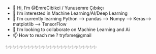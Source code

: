 - 👋 Hi, I’m @EmreCibikci / Yunusemre Çıbıkçı
- 👀 I’m interested in Machine Learning/AI/Deep Learning
- 🌱 I’m currently learning Python --> pandas --> Numpy --> Keras--> matplotlib --> TensorFlow
- 💞️ I’m looking to collaborate on Machine Learning and Ai
- 📫 How to reach me ? tryfxme@gmail 

✨✨✨✨✨✨✨✨✨✨✨✨✨✨✨✨✨✨✨✨✨✨✨✨✨
